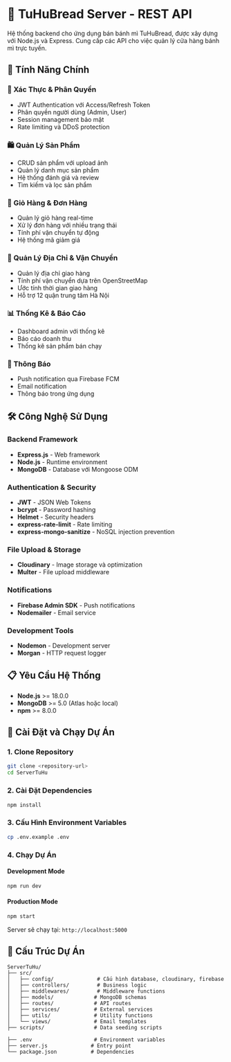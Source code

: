 # 🍞 TuHuBread Server - REST API

Hệ thống backend cho ứng dụng bán bánh mì TuHuBread, được xây dựng với Node.js và Express. Cung cấp các API cho việc quản lý cửa hàng bánh mì trực tuyến.

## 🚀 Tính Năng Chính

### 🔐 Xác Thực & Phân Quyền
- JWT Authentication với Access/Refresh Token
- Phân quyền người dùng (Admin, User)
- Session management bảo mật
- Rate limiting và DDoS protection

### 🛍️ Quản Lý Sản Phẩm
- CRUD sản phẩm với upload ảnh
- Quản lý danh mục sản phẩm
- Hệ thống đánh giá và review
- Tìm kiếm và lọc sản phẩm

### 🛒 Giỏ Hàng & Đơn Hàng
- Quản lý giỏ hàng real-time
- Xử lý đơn hàng với nhiều trạng thái
- Tính phí vận chuyển tự động
- Hệ thống mã giảm giá

### 📍 Quản Lý Địa Chỉ & Vận Chuyển
- Quản lý địa chỉ giao hàng
- Tính phí vận chuyển dựa trên OpenStreetMap
- Ước tính thời gian giao hàng
- Hỗ trợ 12 quận trung tâm Hà Nội

### 📊 Thống Kê & Báo Cáo
- Dashboard admin với thống kê
- Báo cáo doanh thu
- Thống kê sản phẩm bán chạy

### 🔔 Thông Báo
- Push notification qua Firebase FCM
- Email notification
- Thông báo trong ứng dụng

## 🛠️ Công Nghệ Sử Dụng

### Backend Framework
- **Express.js** - Web framework
- **Node.js** - Runtime environment
- **MongoDB** - Database với Mongoose ODM

### Authentication & Security
- **JWT** - JSON Web Tokens
- **bcrypt** - Password hashing
- **Helmet** - Security headers
- **express-rate-limit** - Rate limiting
- **express-mongo-sanitize** - NoSQL injection prevention

### File Upload & Storage
- **Cloudinary** - Image storage và optimization
- **Multer** - File upload middleware

### Notifications
- **Firebase Admin SDK** - Push notifications
- **Nodemailer** - Email service

### Development Tools
- **Nodemon** - Development server
- **Morgan** - HTTP request logger


## 📋 Yêu Cầu Hệ Thống

- **Node.js** >= 18.0.0
- **MongoDB** >= 5.0 (Atlas hoặc local)
- **npm** >= 8.0.0

## 🚀 Cài Đặt và Chạy Dự Án

### 1. Clone Repository
```bash
git clone <repository-url>
cd ServerTuHu
```

### 2. Cài Đặt Dependencies
```bash
npm install
```

### 3. Cấu Hình Environment Variables
```bash
cp .env.example .env
```

### 4. Chạy Dự Án

#### Development Mode
```bash
npm run dev
```

#### Production Mode
```bash
npm start
```

Server sẽ chạy tại: `http://localhost:5000`


## 📁 Cấu Trúc Dự Án

```
ServerTuHu/
├── src/
│   ├── config/              # Cấu hình database, cloudinary, firebase
│   ├── controllers/         # Business logic
│   ├── middlewares/         # Middleware functions
│   ├── models/             # MongoDB schemas
│   ├── routes/             # API routes
│   ├── services/           # External services
│   ├── utils/              # Utility functions
│   └── views/              # Email templates
├── scripts/                # Data seeding scripts

├── .env                    # Environment variables
├── server.js              # Entry point
└── package.json           # Dependencies
```